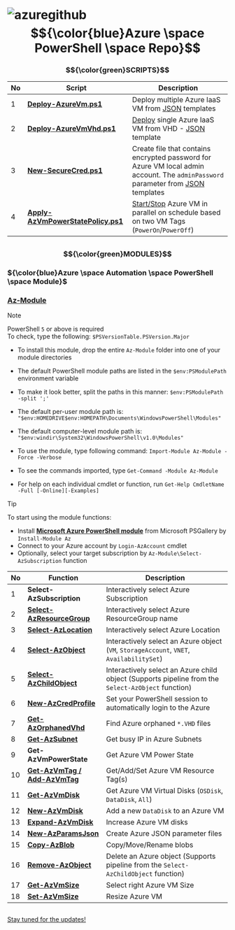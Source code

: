 # ![azuregithub](https://user-images.githubusercontent.com/6964549/36364586-9c3bd290-154d-11e8-81b0-20b73fe8d4f7.png)$${\color{blue}Azure \space PowerShell \space Repo}$$

### $${\color{green}SCRIPTS}$$

|No|Script|Description|
|----|----|----|
|1|[<b>Deploy-AzureVm.ps1</b>](https://github.com/rgel/Azure/blob/master/Deploy-AzureVm.ps1)|Deploy multiple Azure IaaS VM from [JSON](https://github.com/rgel/Azure/tree/master/JSON) templates|
|2|[<b>Deploy-AzureVmVhd.ps1</b>](https://github.com/rgel/Azure/blob/master/Deploy-AzureVmVhd.ps1)|[Deploy](https://ps1code.com/2018/02/05/deploy-azure-vm-vhd-az-module) single Azure IaaS VM from VHD - [JSON](https://github.com/rgel/Azure/blob/master/JSON/New-AzParamsJson/Vm_Vhd_OSDisk.json) template|
|3|[<b>New-SecureCred.ps1</b>](https://github.com/rgel/Azure/blob/master/New-SecureCred.ps1)|Create file that contains encrypted password for Azure VM local admin account. The `adminPassword` parameter from [JSON](https://github.com/rgel/Azure/tree/master/JSON) templates|
|4|[<b>Apply-AzVmPowerStatePolicy.ps1</b>](https://github.com/rgel/Azure/blob/master/Apply-AzVmPowerStatePolicy.ps1)|[Start/Stop](https://ps1code.com/2017/06/28/stop-start-azure-vm-schedule) Azure VM in parallel on schedule based on two VM Tags (`PowerOn`/`PowerOff`)|

##
### $${\color{green}MODULES}$$

### ${\color{blue}Azure \space Automation \space PowerShell \space Module}$
### [<ins>Az-Module</ins>](https://github.com/rgel/Azure/tree/master/Az-Module)

> [!NOTE]
> PowerShell `5` or above is required\
> To check, type the following: `$PSVersionTable.PSVersion.Major`

+ To install this module, drop the entire `Az-Module` folder into one of your module directories

+ The default PowerShell module paths are listed in the `$env:PSModulePath` environment variable

+ To make it look better, split the paths in this manner: `$env:PSModulePath -split ';'`

+ The default per-user module path is: `"$env:HOMEDRIVE$env:HOMEPATH\Documents\WindowsPowerShell\Modules"`

+ The default computer-level module path is: `"$env:windir\System32\WindowsPowerShell\v1.0\Modules"`

+ To use the module, type following command: `Import-Module Az-Module -Force -Verbose`

+ To see the commands imported, type `Get-Command -Module Az-Module`

+ For help on each individual cmdlet or function, run `Get-Help CmdletName -Full [-Online][-Examples]`

> [!TIP]
> To start using the module functions:

+ Install [<b>Microsoft Azure PowerShell module</b>](https://www.powershellgallery.com/packages/Az/) from Microsoft PSGallery by `Install-Module Az`
+ Connect to your Azure account by `Login-AzAccount` cmdlet
+ Optionally, select your target subscription by `Az-Module\Select-AzSubscription` function

|No|Function|Description|
|----|----|----|
|1|<b>Select-AzSubscription</b>|Interactively select Azure Subscription|
|2|[<b>Select-AzResourceGroup</b>](https://ps1code.com/2017/06/29/azure-vm-tags)|Interactively select Azure ResourceGroup name|
|3|[<b>Select-AzLocation</b>](https://ps1code.com/2018/02/19/azure-vm-size-powershell)|Interactively select Azure Location|
|4|[<b>Select-AzObject</b>](https://ps1code.com/2018/02/14/azure-vhd-operations-powershell)|Interactively select an Azure object (`VM`, `StorageAccount`, `VNET`, `AvailabilitySet`)|
|5|[<b>Select-AzChildObject</b>](https://ps1code.com/2018/02/14/azure-vhd-operations-powershell)|Interactively select an Azure child object (Supports pipeline from the `Select-AzObject` function)|
|6|[<b>New-AzCredProfile</b>](https://ps1code.com/2017/07/05/login-to-azure-automatically)|Set your PowerShell session to automatically login to the Azure|
|7|[<b>Get-AzOrphanedVhd</b>](https://ps1code.com/2017/07/05/azure-orphaned-vhd)|Find Azure orphaned `*.VHD` files|
|8|[<b>Get-AzSubnet</b>](https://ps1code.com/2017/10/30/azure-ipam-powershell)|Get busy IP in Azure Subnets|
|9|<b>Get-AzVmPowerState</b>|Get Azure VM Power State|
|10|[<b>Get-AzVmTag / Add-AzVmTag</b>](https://ps1code.com/2017/06/29/azure-vm-tags)|Get/Add/Set Azure VM Resource Tag(s)|
|11|[<b>Get-AzVmDisk</b>](https://ps1code.com/2017/07/05/azure-vm-add-data-disk)|Get Azure VM Virtual Disks (`OSDisk`, `DataDisk`, `All`)|
|12|[<b>New-AzVmDisk</b>](https://ps1code.com/2017/07/05/azure-vm-add-data-disk)|Add a new `DataDisk` to an Azure VM|
|13|[<b>Expand-AzVmDisk</b>](https://ps1code.com/2017/10/24/azure-vm-increase-disk)|Increase Azure VM disks|
|14|[<b>New-AzParamsJson</b>](https://ps1code.com/2018/02/01/azure-json-parameter-files)|Create Azure JSON parameter files|
|15|[<b>Copy-AzBlob</b>](https://ps1code.com/2018/02/14/azure-vhd-operations-powershell)|Copy/Move/Rename blobs|
|16|[<b>Remove-AzObject</b>](https://ps1code.com/2018/02/14/azure-vhd-operations-powershell)|Delete an Azure object (Supports pipeline from the `Select-AzChildObject` function)|
|17|[<b>Get-AzVmSize</b>](https://ps1code.com/2018/02/19/azure-vm-size-powershell)|Select right Azure VM Size|
|18|[<b>Set-AzVmSize</b>](https://ps1code.com/2018/05/16/resize-azure-vm-powershell)|Resize Azure VM|

##
[Stay tuned for the updates!](https://ps1code.com/category/powershell/azure/)
